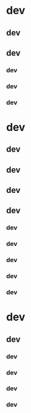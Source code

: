 # dev
## dev
## dev
### dev
### dev
### dev
# dev
## dev
## dev
## dev
## dev
### dev
### dev
### dev
### dev
### dev
# dev
## dev
### dev
### dev
### dev
### dev